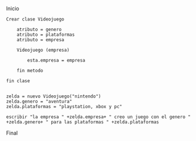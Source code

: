 Inicio

    Crear clase Videojuego

        atributo = genero
        atributo = plataformas
        atributo = empresa

        Videojuego (empresa)

            esta.empresa = empresa

        fin metodo

    fin clase


    zelda = nuevo Videojuego("nintendo")
    zelda.genero = "aventura"
    zelda.plataformas = "playstation, xbox y pc"

    escribir "la empresa " +zelda.empresa+ " creo un juego con el genero " +zelda.genero+ " para las plataformas " +zelda.plataformas    


Final